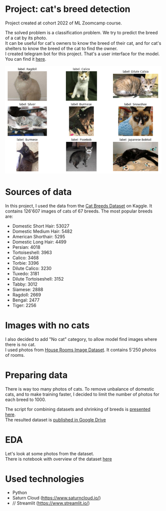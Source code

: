 # Project: cat's breed detection
Project created at cohort 2022 of ML Zoomcamp course.

The solved problem is a classification problem. We try to predict the breed of a cat by its photo.  
It can be useful for cat's owners to know the breed of their cat, and for cat's shelters to know the breed of the cat to find the owner.  
I created telegram bot for this project. That's a user interface for the model. You can find it [here](https://t.me/cat_breed_detection_bot).  

![image](/static/example_breeds.png)

# Sources of data
In this project, I used the data from the [Cat Breeds Dataset](https://www.kaggle.com/datasets/ma7555/cat-breeds-dataset) on Kaggle.
It contains 126'607 images of cats of 67 breeds.
The most popular breeds are:
- Domestic Short Hair: 53027
- Domestic Medium Hair: 5482
- American Shorthair: 5295
- Domestic Long Hair: 4499
- Persian: 4018
- Tortoiseshell: 3963
- Calico: 3468
- Torbie: 3396
- Dilute Calico: 3230
- Tuxedo: 3181
- Dilute Tortoiseshell: 3152
- Tabby: 3012
- Siamese: 2888
- Ragdoll: 2669
- Bengal: 2477
- Tiger: 2256

# Images with no cats
I also decided to add "No cat" category, to allow model find images where there is no cat.    
I used photos from [House Rooms Image Dataset](https://www.kaggle.com/datasets/robinreni/house-rooms-image-dataset). It contains 5'250 photos of rooms.  


# Preparing data

There is way too many photos of cats. To remove unbalance of domestic cats, and to make training faster, I decided to limit the number of photos for each breed to 1000.
  
The script for combining datasets and shrinking of breeds is [presented here](/scripts/prepare_dataset.py).  
The resulted dataset is [published in Google Drive](https://drive.google.com/file/d/1Csr2tC8SZDd___rIibFnI58sXaSkjHMr/view?usp=share_link)

# EDA
Let's look at some photos from the dataset.  
There is notebook with overview of the dataset [here](/notebooks/EDA.ipynb)


# Used technologies

- Python
- Saturn Cloud (https://www.saturncloud.io/)
- // Streamlit (https://www.streamlit.io/)